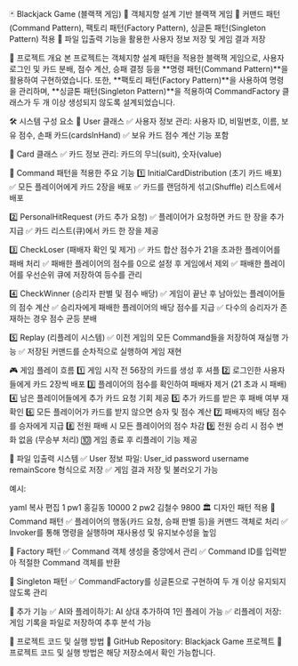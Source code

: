🃏 Blackjack Game (블랙잭 게임)
📌 객체지향 설계 기반 블랙잭 게임
📌 커맨드 패턴(Command Pattern), 팩토리 패턴(Factory Pattern), 싱글톤 패턴(Singleton Pattern) 적용
📌 파일 입출력 기능을 활용한 사용자 정보 저장 및 게임 결과 저장

🎯 프로젝트 개요
본 프로젝트는 객체지향 설계 패턴을 적용한 블랙잭 게임으로, 사용자 로그인 및 카드 분배, 점수 계산, 승패 결정 등을 **명령 패턴(Command Pattern)**을 활용하여 구현하였습니다.
또한, **팩토리 패턴(Factory Pattern)**을 사용하여 명령을 관리하며, **싱글톤 패턴(Singleton Pattern)**을 적용하여 CommandFactory 클래스가 두 개 이상 생성되지 않도록 설계되었습니다.

🛠 시스템 구성 요소
🔹 User 클래스
✅ 사용자 정보 관리: 사용자 ID, 비밀번호, 이름, 보유 점수, 손패 카드(cardsInHand)
✅ 보유 카드 점수 계산 기능 포함

🔹 Card 클래스
✅ 카드 정보 관리: 카드의 무늬(suit), 숫자(value)

🔁 Command 패턴을 적용한 주요 기능
1️⃣ InitialCardDistribution (초기 카드 배포)
✅ 모든 플레이어에게 카드 2장을 배포
✅ 카드를 랜덤하게 섞고(Shuffle) 리스트에서 배포

2️⃣ PersonalHitRequest (카드 추가 요청)
✅ 플레이어가 요청하면 카드 한 장을 추가 지급
✅ 카드 리스트(큐)에서 카드 한 장을 제공

3️⃣ CheckLoser (패배자 확인 및 제거)
✅ 카드 합산 점수가 21을 초과한 플레이어를 패배 처리
✅ 패배한 플레이어의 점수를 0으로 설정 후 게임에서 제외
✅ 패배한 플레이어를 우선순위 큐에 저장하여 등수를 관리

4️⃣ CheckWinner (승리자 판별 및 점수 배당)
✅ 게임이 끝난 후 남아있는 플레이어들의 점수 계산
✅ 승리자에게 패배한 플레이어의 배당 점수를 지급
✅ 다수의 승리자가 존재하는 경우 점수 균등 분배

5️⃣ Replay (리플레이 시스템)
✅ 이전 게임의 모든 Command들을 저장하여 재실행 가능
✅ 저장된 커맨드를 순차적으로 실행하여 게임 재현

🎮 게임 플레이 흐름
1️⃣ 게임 시작 전 56장의 카드를 생성 후 셔플
2️⃣ 로그인한 사용자들에게 카드 2장씩 배포
3️⃣ 플레이어의 점수를 확인하여 패배자 제거 (21 초과 시 패배)
4️⃣ 남은 플레이어들에게 추가 카드 요청 기회 제공
5️⃣ 추가 카드를 받은 후 패배 여부 재확인
6️⃣ 모든 플레이어가 카드를 받지 않으면 승자 및 점수 계산
7️⃣ 패배자의 배당 점수를 승자에게 지급
8️⃣ 전원 패배 시 모든 플레이어의 점수 차감
9️⃣ 전원 승리 시 점수 변화 없음 (무승부 처리)
🔟 게임 종료 후 리플레이 기능 제공

📂 파일 입출력 시스템
✅ User 정보 파일: User_id password username remainScore 형식으로 저장
✅ 게임 결과 저장 및 불러오기 가능

예시:

yaml
복사
편집
1 pw1 홍길동 10000
2 pw2 김철수 9800
🏛 디자인 패턴 적용
🔹 Command 패턴
✅ 플레이어의 행동(카드 요청, 승패 판별 등)을 커맨드 객체로 처리
✅ Invoker를 통해 명령을 실행하며 재사용성 및 유지보수성을 높임

🔹 Factory 패턴
✅ Command 객체 생성을 중앙에서 관리
✅ Command ID를 입력받아 적절한 Command 객체를 반환

🔹 Singleton 패턴
✅ CommandFactory를 싱글톤으로 구현하여 두 개 이상 유지되지 않도록 관리

🎨 추가 기능
✅ AI와 플레이하기: AI 상대 추가하여 1인 플레이 가능
✅ 리플레이 저장: 게임 기록을 파일로 저장하여 추후 분석 가능

🔗 프로젝트 코드 및 실행 방법
📌 GitHub Repository: Blackjack Game 프로젝트
📌 프로젝트 코드 및 실행 방법은 해당 저장소에서 확인 가능합니다.

